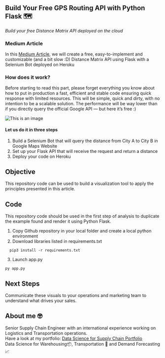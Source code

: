## Build Your Free GPS Routing API with Python Flask 🗺️
*Build your free Distance Matrix API deployed on the cloud*

### Medium Article
In this [Medium Article](https://medium.com/nerd-for-tech/build-your-free-gps-routing-api-to-calculate-road-distances-143632cc4917), we will create a free, easy-to-implement and customizable (and a bit slow :D) Distance Matrix API using Flask with a Selenium Bot deployed on Heroku

### How does it work?
Before starting to read this part, please forget everything you know about how to put in production a fast, efficient and stable code ensuring quick response with limited resources.
This will be simple, quick and dirty, with no intention to be a scalable solution. The performance will be way lower than if you directly query the official Google API — but here it’s free :)

![This is an image](https://miro.medium.com/max/875/1*YqhaaI7ZuXfgAiGuuy166A.png)

#### Let us do it in three steps
1. Build a Selenium Bot that will query the distance from City A to City B in Google Maps Website
2. Set up your Flask API that will receive the request and return a distance
3. Deploy your code on Heroku

## Objective
This repository code can be used to build a visualization tool to apply the principles presented in this article.

## Code
This repository code should be used in the first step of analysis to duplicate the example found and render it using Python Flask.
1. Copy Github repository in your local folder and create a local python environment
2. Download libraries listed in requirements.txt
```
  pip3 install -r requirements.txt
```
3. Launch app.py
```
py app.py
```

## Next Steps
Communicate these visuals to your operations and marketing team to understand what drives your sales.

## About me 🤓
Senior Supply Chain Engineer with an international experience working on Logistics and Transportation operations. \
Have a look at my portfolio: [Data Science for Supply Chain Portfolio](https://samirsaci.com) \
Data Science for Warehousing📦, Transportation 🚚 and Demand Forecasting 📈 
